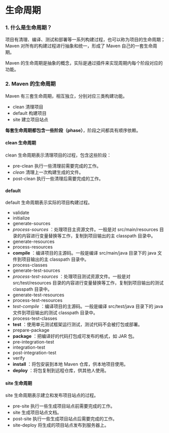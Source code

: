 # 生命周期

### 1. 什么是生命周期？
项目有清理、编译、测试和部署等一系列构建过程，也可以称为项目的生命周期；Maven 对所有的构建过程进行抽象和统一，形成了 Maven 自己的一套生命周期。

Maven 的生命周期是抽象的概念，实际是通过插件来实现周期内每个阶段对应的功能。

### 2. Maven 的生命周期
Maven 有三套生命周期，相互独立，分别对应三类构建功能。
- clean 清理项目
- default 构建项目
- site 建立项目站点

**每套生命周期都包含一些阶段（phase）**，阶段之间都具有顺序依赖。

#### clean 生命周期
clean 生命周期表示清理项目的过程，包含这些阶段：
- pre-clean 执行一些清理前需要完成的工作。
- *clean*  清理上一次构建生成的文件。
- post-clean  执行一些清理后需要完成的工作。

#### default 
default 生命周期表示实际的项目构建过程。
- validate
- initialize
- generate-sources
- *process-sources* ：处理项目主资源文件。一般是对 src/main/resources 目录的内容进行变量替换等工作，复制到项目输出的主 classpath 目录中。
- generate-resources
- process-resources
- **compile** ：编译项目的主源码。一般是编译 src/main/java 目录下的 java 文件到项目输出的主 classpath 目录中。
- process-classes
- generate-test-sources
- *process-test-sources* ：处理项目测试资源文件。一般是对 src/test/resources 目录的内容进行变量替换等工作，复制到项目输出的测试 classpath 目录中。
- generate-test-resources
- process-test-resources
- *test-compile* ：编译项目的主源码。一般是编译 src/test/java 目录下的 java 文件到项目输出的测试 classpath 目录中。
- process-test-classes
- **test** ：使用单元测试框架运行测试，测试代码不会被打包或部署。
- prepare-package
- **package** ：把编译好的代码打包成可发布的格式，如 JAR 包。
- pre-integration-test
- integration-test
- post-integration-test
- verify
- **install** ：将包安装到本地 Maven 仓库，供本地项目使用。
- **deploy** ：将包复制到远程仓库，供其他人使用。

#### site 生命周期
site 生命周期表示建立和发布项目站点的过程。
- pre-site 执行一些生成项目站点前需要完成的工作。
- site 生成项目站点文档。
- post-site 执行一些生成项目站点后需要完成的工作。
- site-deploy 将生成的项目站点发布到服务器上。